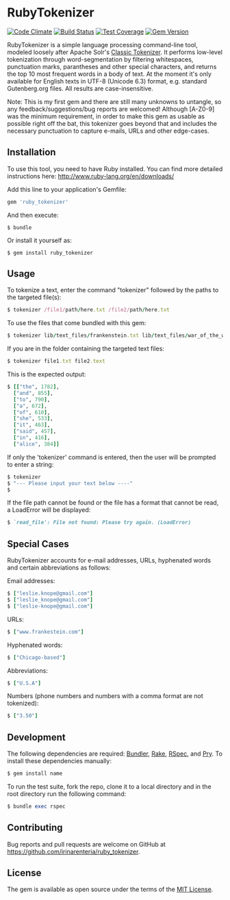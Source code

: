 # RubyTokenizer

[![Code Climate](https://codeclimate.com/github/irinarenteria/ruby_tokenizer/badges/gpa.svg)](https://codeclimate.com/github/irinarenteria/ruby_tokenizer)
[![Build Status](https://travis-ci.org/irinarenteria/ruby_tokenizer.svg?branch=master)](https://travis-ci.org/irinarenteria/ruby_tokenizer)
[![Test Coverage](https://codeclimate.com/github/irinarenteria/ruby_tokenizer/badges/coverage.svg)](https://codeclimate.com/github/irinarenteria/ruby_tokenizer/coverage)
[![Gem Version](https://badge.fury.io/rb/ruby_tokenizer.svg)](https://badge.fury.io/rb/ruby_tokenizer)

RubyTokenizer is a simple language processing command-line tool, modeled loosely after Apache Solr's [Classic Tokenizer](https://cwiki.apache.org/confluence/display/solr/Tokenizers). It performs low-level tokenization through word-segmentation by filtering whitespaces, punctuation marks, parantheses and other special characters, and returns the top 10 most frequent words in a body of text. At the moment it's only available for English texts in UTF-8 (Unicode 6.3) format, e.g. standard Gutenberg.org files. All results are case-insensitive.

Note: This is my first gem and there are still many unknowns to untangle, so any feedback/suggestions/bug reports are welcomed! Although [A-Z0-9] was the minimum requirement, in order to make this gem as usable as possible right off the bat, this tokenizer goes beyond that and includes the necessary punctuation to capture e-mails, URLs and other edge-cases.

## Installation

To use this tool, you need to have Ruby installed. You can find more detailed instructions here: http://www.ruby-lang.org/en/downloads/ 

Add this line to your application's Gemfile:

```ruby
gem 'ruby_tokenizer'
```

And then execute:

    $ bundle

Or install it yourself as:

    $ gem install ruby_tokenizer

## Usage

To tokenize a text, enter the command "tokenizer" followed by the paths to the targeted file(s):
	
```ruby
$ tokenizer /file1/path/here.txt /file2/path/here.txt
```
To use the files that come bundled with this gem:

```ruby
$ tokenizer lib/text_files/frankenstein.txt lib/text_files/war_of_the_worlds.txt
```

If you are in the folder containing the targeted text files:

```ruby
$ tokenizer file1.txt file2.text
```

This is the expected output:

```ruby
$ [["the", 1782],
  ["and", 855],
  ["to", 790],
  ["a", 672],
  ["of", 610],
  ["she", 533],
  ["it", 463],
  ["said", 457],
  ["in", 416],
  ["alice", 384]]
```

If only the 'tokenizer' command is entered, then the user will be prompted to enter a string:
```ruby
$ tokenizer
$ "--- Please input your text below ----"
$ 
```

If the file path cannot be found or the file has a format that cannot be read, a LoadError will be displayed:
```ruby
$ `read_file': File not found: Please try again. (LoadError)
```

## Special Cases

RubyTokenizer accounts for e-mail addresses, URLs, hyphenated words and certain abbreviations as follows:

Email addresses:
```ruby
$ ["leslie.knope@gmail.com"]
$ ["leslie_knope@gmail.com"]
$ ["leslie-knope@gmail.com"]
```
URLs:
```ruby
$ ["www.frankestein.com"]
```
Hyphenated words:
```ruby
$ ["Chicago-based"]
```
Abbreviations:
```ruby
$ ["U.S.A"]
```
Numbers (phone numbers and numbers with a comma format are not tokenized):
```ruby
$ ["3.50"]
```

## Development

The following dependencies are required:
[Bundler](https://github.com/bundler/bundler),
[Rake](https://github.com/ruby/rake),
[RSpec](https://github.com/rspec/rspec),
and [Pry](https://github.com/pry/pry). To install these dependencies manually:
```ruby
$ gem install name
```
To run the test suite, fork the repo, clone it to a local directory and in the root directory run the following command:

```ruby
$ bundle exec rspec
```

## Contributing

Bug reports and pull requests are welcome on GitHub at https://github.com/irinarenteria/ruby_tokenizer.


## License

The gem is available as open source under the terms of the [MIT License](http://opensource.org/licenses/MIT).

